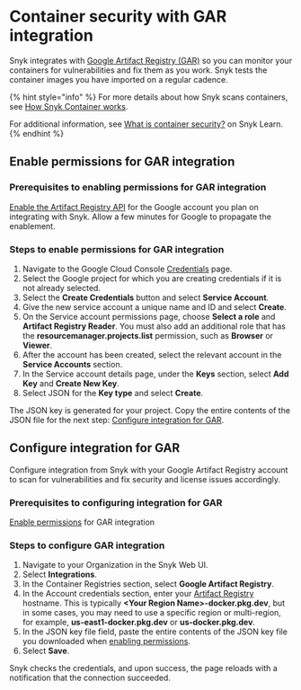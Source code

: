 # Container security with GAR integration

Snyk integrates with [Google Artifact Registry (GAR)](https://cloud.google.com/artifact-registry) so you can monitor your containers for vulnerabilities and fix them as you work. Snyk tests the container images you have imported on a regular cadence.

{% hint style="info" %}
For more details about how Snyk scans containers, see [How Snyk Container works](../../scan-with-snyk/snyk-container/how-snyk-container-works/).

For additional information, see [What is container security?](https://snyk.io/learn/container-security/) on Snyk Learn.
{% endhint %}

## Enable permissions for GAR integration

### **Prerequisites to enabling permissions for GAR integration**

[Enable the Artifact Registry API](https://cloud.google.com/artifact-registry/docs/enable-service) for the Google account you plan on integrating with Snyk. Allow a few minutes for Google to propagate the enablement.

### **Steps to enable permissions for GAR integration**

1. Navigate to the Google Cloud Console [Credentials](https://console.cloud.google.com/apis/credentials) page.&#x20;
2. Select the Google project for which you are creating credentials if it is not already selected.
3. Select the **Create Credentials** button and select **Service Account**.
4. Give the new service account a unique name and ID and select **Create**.
5. On the Service account permissions page, choose **Select a role** and **Artifact Registry Reader**. You must also add an additional role that has the **resourcemanager.projects.list** permission, such as **Browser** or **Viewer**.
6. After the account has been created, select the relevant account in the **Service Accounts** section.
7. In the Service account details page, under the **Keys** section, select **Add Key** and **Create New Key**.
8. Select JSON for the **Key type** and select **Create**.

The JSON key is generated for your project. Copy the entire contents of the JSON file for the next step: [Configure integration for GAR](container-security-with-gar.md#configure-integration-for-gar).

## Configure integration for GAR

Configure integration from Snyk with your Google Artifact Registry account to scan for vulnerabilities and fix security and license issues accordingly.

### Prerequisites to configuring integration for GAR

[Enable permissions](container-security-with-gar.md#enable-permissions-for-gar-integration) for GAR integration

### Steps to configure GAR integration

1. Navigate to your Organization in the Snyk Web UI.
2. Select **Integrations**.
3. In the Container Registries section, select **Google Artifact Registry**.
4. In the Account credentials section, enter your [Artifact Registry](https://cloud.google.com/artifact-registry/docs/repositories/repo-locations) hostname. This is typically **\<Your Region Name>-docker.pkg.dev**, but in some cases, you may need to use a specific region or multi-region, for example, **us-east1-docker.pkg.dev** or **us-docker.pkg.dev**.
5. In the JSON key file field, paste the entire contents of the JSON key file you downloaded when [enabling permissions](container-security-with-gar.md#enable-permissions-for-gar-integration).
6. Select **Save**.

Snyk checks the credentials, and upon success, the page reloads with a notification that the connection succeeded.

